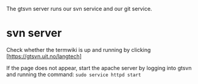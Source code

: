 The gtsvn server runs our svn service and our git service.


# svn server
Check whether the termwiki is up and running by clicking [https://gtsvn.uit.no/langtech]


If the page does not appear, start the apache server by logging into gtsvn and running the command:
```sudo service httpd start```


